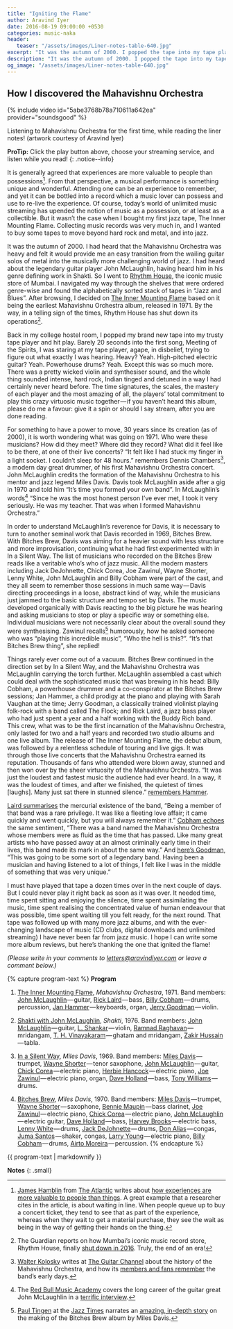 ```yaml
---
title: "Igniting the Flame"
author: Aravind Iyer
date: 2016-08-19 09:00:00 +0530
categories: music-naka
header:
   teaser: "/assets/images/Liner-notes-table-640.jpg" 
excerpt: "It was the autumn of 2000. I popped the tape into my tape player. Barely 20 seconds into track 1, Meeting of the Spirits, I was staring agape, in disbelief, trying to figure out what exactly I was hearing. Heavy, High-pitched electric guitar, Powerhouse drums, oh yeah! Except this was so much more. Miles Davis had taken McLaughlin aside after a gig in 1970 and told him 'It’s time you formed your own band'. In McLaughlin’s words, 'Since he was the most honest person I’ve ever met, I took it very seriously.'"
description: "It was the autumn of 2000. I popped the tape into my tape player. Barely 20 seconds into track 1, Meeting of the Spirits, I was staring agape, in disbelief, trying to figure out what exactly I was hearing. Heavy, High-pitched electric guitar, Powerhouse drums, oh yeah! Except this was so much more. Miles Davis had taken McLaughlin aside after a gig in 1970 and told him 'It’s time you formed your own band'. In McLaughlin’s words, 'Since he was the most honest person I’ve ever met, I took it very seriously.'"
og_image: "/assets/images/Liner-notes-table-640.jpg" 
---
```

## How I discovered the Mahavishnu Orchestra

{% include video id="5abe3768b78a710611a642ea" provider="soundsgood" %}
<figcaption>Listening to Mahavishnu Orchestra for the first time, while reading the liner notes! (artwork courtesy of Aravind Iyer)</figcaption>

**ProTip:** Click the play button <i class="fas fa-play-circle" color="#52adc8" aria-hidden="true"></i> above, choose your streaming service, and listen while you read!
{: .notice--info}

It is generally agreed that experiences are more valuable to people than possessions[^experiences]. From that perspective, a musical performance is something unique and wonderful. Attending one can be an experience to remember, and yet it can be bottled into a record which a music lover can possess and use to re-live the experience. Of course, today’s world of unlimited music streaming has upended the notion of music as a possession, or at least as a collectible. But it wasn’t the case when I bought my first jazz tape, The Inner Mounting Flame. Collecting music records was very much in, and I wanted to buy some tapes to move beyond hard rock and metal, and into jazz.

[^experiences]: [James Hamblin](https://www.theatlantic.com/author/james-hamblin/) from [The Atlantic](https://www.theatlantic.com/) writes about [how experiences are more valuable to people than things](https://www.theatlantic.com/business/archive/2014/10/buy-experiences/381132/). A great example that a researcher cites in the article, is about waiting in line. When people queue up to buy a concert ticket, they tend to see that as part of the experience, whereas when they wait to get a material purchase, they see the wait as being in the way of getting their hands on the thing.

It was the autumn of 2000. I had heard that the Mahavishnu Orchestra was heavy and felt it would provide me an easy transition from the wailing guitar solos of metal into the musically more challenging world of jazz. I had heard about the legendary guitar player John McLaughlin, having heard him in his genre defining work in Shakti. So I went to [Rhythm House](http://www.rhythmhouse.in/), the iconic music store of Mumbai. I navigated my way through the shelves that were ordered genre-wise and found the alphabetically sorted stack of tapes in “Jazz and Blues”. After browsing, I decided on [The Inner Mounting Flame](https://en.wikipedia.org/wiki/The_Inner_Mounting_Flame) based on it being the earliest Mahavishnu Orchestra album, released in 1971. By the way, in a telling sign of the times, Rhythm House has shut down its operations[^rhythmhouse].

[^rhythmhouse]: The Guardian reports on how Mumbai’s iconic music record store, Rhythm House, finally [shut down in 2016](https://www.theguardian.com/travel/2016/feb/08/mumbai-rhythm-house-record-shop-to-close-down). Truly, the end of an era!

Back in my college hostel room, I popped my brand new tape into my trusty tape player and hit play. Barely 20 seconds into the first song, Meeting of the Spirits, I was staring at my tape player, agape, in disbelief, trying to figure out what exactly I was hearing. Heavy? Yeah. High-pitched electric guitar? Yeah. Powerhouse drums? Yeah. Except this was so much more. There was a pretty wicked violin and synthesiser sound, and the whole thing sounded intense, hard rock, Indian tinged and detuned in a way I had certainly never heard before. The time signatures, the scales, the mastery of each player and the most amazing of all, the players’ total commitment to play this crazy virtuosic music together — if you haven’t heard this album, please do me a favour: give it a spin or should I say stream, after you are done reading.

For something to have a power to move, 30 years since its creation (as of 2000), it is worth wondering what was going on 1971. Who were these musicians? How did they meet? Where did they record? What did it feel like to be there, at one of their live concerts? “It felt like I had stuck my finger in a light socket. I couldn’t sleep for 48 hours.” remembers Dennis Chambers[^kolosky], a modern day great drummer, of his first Mahavishnu Orchestra concert. John McLaughlin credits the formation of the Mahavishnu Orchestra to his mentor and jazz legend Miles Davis. Davis took McLaughlin aside after a gig in 1970 and told him “It’s time you formed your own band”. In McLaughlin’s words[^redbullinterview] “Since he was the most honest person I’ve ever met, I took it very seriously. He was my teacher. That was when I formed Mahavishnu Orchestra.”

[^kolosky]: [Walter Kolosky](http://www.walterkolosky.com/) writes at [The Guitar Channel](http://www.guitar-channel.com/rich_murray/) about the history of the Mahavishnu Orchestra, and how its [members and fans remember](http://www.guitar-channel.com/rich_murray/mahavishnu-orchestra-40th-anniversary.html) the band’s early days.

[^redbullinterview]: The [Red Bull Music Academy](http://www.redbullmusicacademy.com/about) covers the long career of the guitar great John McLaughlin in a [terrific interview](http://daily.redbullmusicacademy.com/2015/02/john-mclaughlin-interview).

In order to understand McLaughlin’s reverence for Davis, it is necessary to turn to another seminal work that Davis recorded in 1969, Bitches Brew. With Bitches Brew, Davis was aiming for a heavier sound with less structure and more improvisation, continuing what he had first experimented with in In a Silent Way. The list of musicians who recorded on the Bitches Brew reads like a veritable who’s who of jazz music. All the modern masters including Jack DeJohnette, Chick Corea, Joe Zawinul, Wayne Shorter, Lenny White, John McLaughlin and Billy Cobham were part of the cast, and they all seem to remember those sessions in much same way — Davis directing proceedings in a loose, abstract kind of way, while the musicians just jammed to the basic structure and tempo set by Davis. The music developed organically with Davis reacting to the big picture he was hearing and asking musicians to stop or play a specific way or something else. Individual musicians were not necessarily clear about the overall sound they were synthesising. Zawinul recalls[^tingen] humorously, how he asked someone who was “playing this incredible music”, “Who the hell is this?”. “It’s that Bitches Brew thing”, she replied!

[^tingen]: [Paul Tingen](http://www.miles-beyond.com/biog.htm) at the [Jazz Times](https://jazztimes.com/) narrates an [amazing, in-depth story](https://jazztimes.com/features/miles-davis-and-the-making-of-bitches-brew-sorcerers-brew/) on the making of the Bitches Brew album by Miles Davis.

Things rarely ever come out of a vacuum. Bitches Brew continued in the direction set by In a Silent Way, and the Mahavishnu Orchestra was McLaughlin carrying the torch further. McLaughlin assembled a cast which could deal with the sophisticated music that was brewing in his head: Billy Cobham, a powerhouse drummer and a co-conspirator at the Bitches Brew sessions; Jan Hammer, a child prodigy at the piano and playing with Sarah Vaughan at the time; Jerry Goodman, a classically trained violinist playing folk-rock with a band called The Flock; and Rick Laird, a jazz bass player who had just spent a year and a half working with the Buddy Rich band. This crew, what was to be the first incarnation of the Mahavishnu Orchestra, only lasted for two and a half years and recorded two studio albums and one live album. The release of The Inner Mounting Flame, the debut album, was followed by a relentless schedule of touring and live gigs. It was through those live concerts that the Mahavishnu Orchestra earned its reputation. Thousands of fans who attended were blown away, stunned and then won over by the sheer virtuosity of the Mahavishnu Orchestra. “It was just the loudest and fastest music the audience had ever heard. In a way, it was the loudest of times, and after we finished, the quietest of times [laughs]. Many just sat there in stunned silence.” [remembers Hammer](http://www.guitar-channel.com/rich_murray/mahavishnu-orchestra-40th-anniversary.html).

[Laird summarises](http://www.guitar-channel.com/rich_murray/mahavishnu-orchestra-40th-anniversary.html) the mercurial existence of the band, “Being a member of that band was a rare privilege. It was like a fleeting love affair; it came quickly and went quickly, but you will always remember it.” [Cobham echoes](http://www.guitar-channel.com/rich_murray/mahavishnu-orchestra-40th-anniversary.html) the same sentiment, “There was a band named the Mahavishnu Orchestra whose members were as fluid as the time that has passed. Like many great artists who have passed away at an almost criminally early time in their lives, this band made its mark in about the same way.” And [here’s Goodman](http://www.guitar-channel.com/rich_murray/mahavishnu-orchestra-40th-anniversary.html), “This was going to be some sort of a legendary band. Having been a musician and having listened to a lot of things, I felt like I was in the middle of something that was very unique.”

I must have played that tape a dozen times over in the next couple of days. But I could never play it right back as soon as it was over. It needed time, time spent sitting and enjoying the silence, time spent assimilating the music, time spent realising the concentrated value of human endeavour that was possible, time spent waiting till you felt ready, for the next round. That tape was followed up with many more jazz albums, and with the ever-changing landscape of music (CD clubs, digital downloads and unlimited streaming) I have never been far from jazz music. I hope I can write some more album reviews, but here’s thanking the one that ignited the flame!

*(Please write in your comments to [letters@aravindiyer.com](mailto:letters@aravindiyer.com) or leave a comment below.)*

{% capture program-text %}
**Program**

1. [The Inner Mounting Flame](https://en.wikipedia.org/wiki/The_Inner_Mounting_Flame), *Mahavishnu Orchestra*, 1971. Band members: [John McLaughlin](https://en.wikipedia.org/wiki/John_McLaughlin_%28musician%29) — guitar, [Rick Laird](https://en.wikipedia.org/wiki/Rick_Laird) — bass, [Billy Cobham](https://en.wikipedia.org/wiki/Billy_Cobham) — drums, percussion, [Jan Hammer](https://en.wikipedia.org/wiki/Jan_Hammer) — keyboards, organ, [Jerry Goodman](https://en.wikipedia.org/wiki/Jerry_Goodman) — violin.

2. [Shakti with John McLaughlin](https://en.wikipedia.org/wiki/Shakti_%28Shakti_album%29), *Shakti*, 1976. Band members: [John McLaughlin](https://en.wikipedia.org/wiki/John_McLaughlin_%28musician%29) — guitar, [L. Shankar](https://en.wikipedia.org/wiki/L._Shankar) — violin, [Ramnad Raghavan](https://en.wikipedia.org/wiki/Ramnad_Raghavan) — mridangam, [T. H. Vinayakaram](https://en.wikipedia.org/wiki/T._H._Vinayakaram) — ghatam and mridangam, [Zakir Hussain](https://en.wikipedia.org/wiki/Zakir_Hussain_%28musician%29) — tabla.

3. [In a Silent Way](https://en.wikipedia.org/wiki/In_a_Silent_Way), *Miles Davis*, 1969. Band members: [Miles Davis](https://en.wikipedia.org/wiki/Miles_Davis) — trumpet, [Wayne Shorter](https://en.wikipedia.org/wiki/Wayne_Shorter) — tenor saxophone, [John McLaughlin](https://en.wikipedia.org/wiki/John_McLaughlin_%28musician%29) — guitar, [Chick Corea](https://en.wikipedia.org/wiki/Chick_Corea) — electric piano, [Herbie Hancock](https://en.wikipedia.org/wiki/Herbie_Hancock) — electric piano, [Joe Zawinul](https://en.wikipedia.org/wiki/Joe_Zawinul) — electric piano, organ, [Dave Holland](https://en.wikipedia.org/wiki/Dave_Holland) — bass, [Tony Williams](https://en.wikipedia.org/wiki/Tony_Williams_%28drummer%29) — drums.

4. [Bitches Brew](https://en.wikipedia.org/wiki/Bitches_Brew), *Miles Davis*, 1970. Band members: [Miles Davis](https://en.wikipedia.org/wiki/Miles_Davis) — trumpet, [Wayne Shorter](https://en.wikipedia.org/wiki/Wayne_Shorter) — saxophone, [Bennie Maupin](https://en.wikipedia.org/wiki/Bennie_Maupin) — bass clarinet, [Joe Zawinul](https://en.wikipedia.org/wiki/Joe_Zawinul) — electric piano, [Chick Corea](https://en.wikipedia.org/wiki/Chick_Corea) — electric piano, [John McLaughlin](https://en.wikipedia.org/wiki/John_McLaughlin_%28musician%29) — electric guitar, [Dave Holland](https://en.wikipedia.org/wiki/Dave_Holland) — bass, [Harvey Brooks](https://en.wikipedia.org/wiki/Harvey_Brooks_%28bassist%29) — electric bass, [Lenny White](https://en.wikipedia.org/wiki/Lenny_White) — drums, [Jack DeJohnette](https://en.wikipedia.org/wiki/Jack_DeJohnette) — drums, [Don Alias](https://en.wikipedia.org/wiki/Don_Alias) — congas, [Juma Santos](https://en.wikipedia.org/wiki/Juma_Santos) — shaker, congas, [Larry Young](https://en.wikipedia.org/wiki/Larry_Young_%28jazz%29) — electric piano, [Billy Cobham](https://en.wikipedia.org/wiki/Billy_Cobham) — drums, [Airto Moreira](https://en.wikipedia.org/wiki/Airto_Moreira) — percussion.
{% endcapture %}

<div class="notice--info">
  {{ program-text | markdownify }}
</div>

**Notes**
{: .small}

